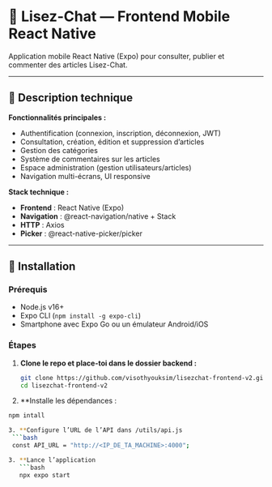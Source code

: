 # 🐾 Lisez-Chat — Frontend Mobile React Native

Application mobile React Native (Expo) pour consulter, publier et commenter des articles Lisez-Chat.

---

## 📝 Description technique

**Fonctionnalités principales :**
- Authentification (connexion, inscription, déconnexion, JWT)
- Consultation, création, édition et suppression d’articles
- Gestion des catégories
- Système de commentaires sur les articles
- Espace administration (gestion utilisateurs/articles)
- Navigation multi-écrans, UI responsive

**Stack technique :**
- **Frontend** : React Native (Expo)
- **Navigation** : @react-navigation/native + Stack
- **HTTP** : Axios
- **Picker** : @react-native-picker/picker

---

## 🚀 Installation

### Prérequis
- Node.js v16+
- Expo CLI (`npm install -g expo-cli`)
- Smartphone avec Expo Go ou un émulateur Android/iOS

### Étapes

1. **Clone le repo et place-toi dans le dossier backend :**
   ```bash
   git clone https://github.com/visothyouksim/lisezchat-frontend-v2.git
   cd lisezchat-frontend-v2

2. **Installe les dépendances :
  ```bash
  npm intall

3. **Configure l’URL de l’API dans /utils/api.js 
   ```bash
   const API_URL = "http://<IP_DE_TA_MACHINE>:4000";

3. **Lance l’application
     ```bash 
     npx expo start
